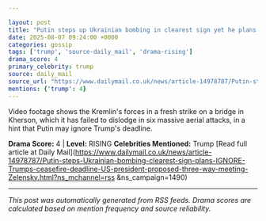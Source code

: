 ```yaml
---

layout: post
title: "Putin steps up Ukrainian bombing in clearest sign yet he plans to IGNORE Trump's ceasefire deadline - with the two men set to meet 'in the coming days"
date: 2025-08-07 09:24:00 +0000
categories: gossip
tags: ['trump', 'source-daily_mail', 'drama-rising']
drama_score: 4
primary_celebrity: trump
source: daily_mail
source_url: "https://www.dailymail.co.uk/news/article-14978787/Putin-steps-Ukrainian-bombing-clearest-sign-plans-IGNORE-Trumps-ceasefire-deadline-US-president-proposed-three-way-meeting-Zelensky.html?ns_mchannel=rss&1490&campaign=1490"
mentions: {'trump': 4}
---
```


Video footage shows the Kremlin's forces in a fresh strike on a bridge in Kherson, which it has failed to dislodge in six massive aerial attacks, in a hint that Putin may ignore Trump's deadline.

**Drama Score:** 4 | **Level:** RISING **Celebrities Mentioned:** Trump [Read full article at Daily Mail](https://www.dailymail.co.uk/news/article-14978787/Putin-steps-Ukrainian-bombing-clearest-sign-plans-IGNORE-Trumps-ceasefire-deadline-US-president-proposed-three-way-meeting-Zelensky.html?ns_mchannel=rss &ns_campaign=1490)

---

*This post was automatically generated from RSS feeds. Drama scores are calculated based on mention frequency and source reliability.*